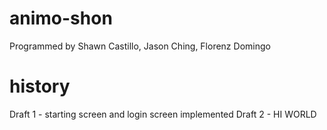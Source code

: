 # animo-shon
Programmed by Shawn Castillo, Jason Ching, Florenz Domingo
# history
Draft 1 - starting screen and login screen implemented
Draft 2 - HI WORLD